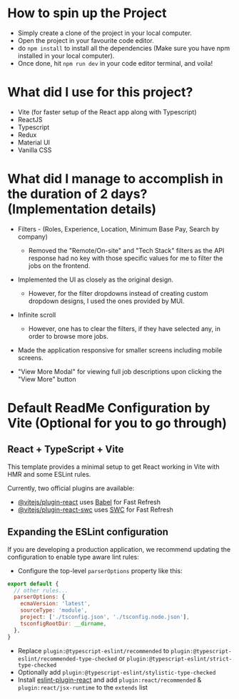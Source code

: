 # How to spin up the Project 

- Simply create a clone of the project in your local computer.
- Open the project in your favourite code editor. 
- do `npm install` to install all the dependencies (Make sure you have npm installed in your local computer).
- Once done, hit `npm run dev` in your code editor terminal, and voila!


# What did I use for this project? 

- Vite (for faster setup of the React app along with Typescript)
- ReactJS 
- Typescript 
- Redux
- Material UI
- Vanilla CSS 

# What did I manage to accomplish in the duration of 2 days? (Implementation details)

- Filters - (Roles, Experience, Location, Minimum Base Pay, Search by company)
  - Removed the "Remote/On-site" and "Tech Stack" filters as the API response had no key with those specific values for me to filter the jobs on the frontend. 

- Implemented the UI as closely as the original design. 
  - However, for the filter dropdowns instead of creating custom dropdown designs, I used the ones provided by MUI. 

- Infinite scroll 
  - However, one has to clear the filters, if they have selected any, in order to browse more jobs. 

- Made the application responsive for smaller screens including mobile screens. 
- "View More Modal" for viewing full job descriptions upon clicking the "View More" button

# Default ReadMe Configuration by Vite (Optional for you to go through)

## React + TypeScript + Vite

This template provides a minimal setup to get React working in Vite with HMR and some ESLint rules.

Currently, two official plugins are available:

- [@vitejs/plugin-react](https://github.com/vitejs/vite-plugin-react/blob/main/packages/plugin-react/README.md) uses [Babel](https://babeljs.io/) for Fast Refresh
- [@vitejs/plugin-react-swc](https://github.com/vitejs/vite-plugin-react-swc) uses [SWC](https://swc.rs/) for Fast Refresh

## Expanding the ESLint configuration

If you are developing a production application, we recommend updating the configuration to enable type aware lint rules:

- Configure the top-level `parserOptions` property like this:

```js
export default {
  // other rules...
  parserOptions: {
    ecmaVersion: 'latest',
    sourceType: 'module',
    project: ['./tsconfig.json', './tsconfig.node.json'],
    tsconfigRootDir: __dirname,
  },
}
```

- Replace `plugin:@typescript-eslint/recommended` to `plugin:@typescript-eslint/recommended-type-checked` or `plugin:@typescript-eslint/strict-type-checked`
- Optionally add `plugin:@typescript-eslint/stylistic-type-checked`
- Install [eslint-plugin-react](https://github.com/jsx-eslint/eslint-plugin-react) and add `plugin:react/recommended` & `plugin:react/jsx-runtime` to the `extends` list
